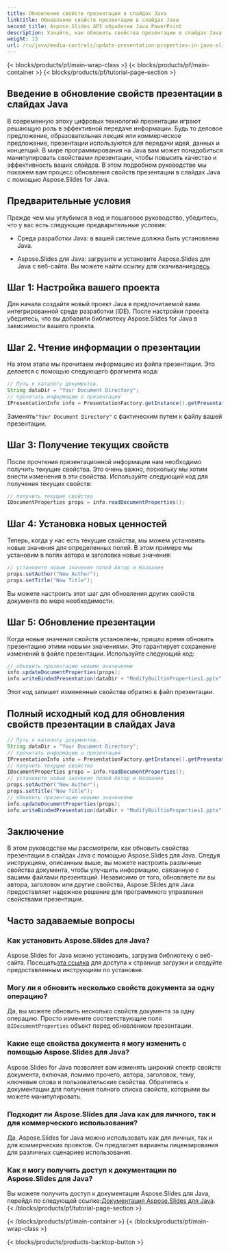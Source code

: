 ```yaml
---
title: Обновление свойств презентации в слайдах Java
linktitle: Обновление свойств презентации в слайдах Java
second_title: Aspose.Slides API обработки Java PowerPoint
description: Узнайте, как обновить свойства презентации в слайдах Java с помощью Aspose.Slides для Java. Настройте автора, название и другие параметры для создания эффектных презентаций.
weight: 13
url: /ru/java/media-controls/update-presentation-properties-in-java-slides/
---
```


{< blocks/products/pf/main-wrap-class >}
{< blocks/products/pf/main-container >}
{< blocks/products/pf/tutorial-page-section >}


## Введение в обновление свойств презентации в слайдах Java

В современную эпоху цифровых технологий презентации играют решающую роль в эффективной передаче информации. Будь то деловое предложение, образовательная лекция или коммерческое предложение, презентации используются для передачи идей, данных и концепций. В мире программирования на Java вам может понадобиться манипулировать свойствами презентации, чтобы повысить качество и эффективность ваших слайдов. В этом подробном руководстве мы покажем вам процесс обновления свойств презентации в слайдах Java с помощью Aspose.Slides for Java.

## Предварительные условия

Прежде чем мы углубимся в код и пошаговое руководство, убедитесь, что у вас есть следующие предварительные условия:

- Среда разработки Java: в вашей системе должна быть установлена Java.

-  Aspose.Slides для Java: загрузите и установите Aspose.Slides для Java с веб-сайта. Вы можете найти ссылку для скачивания[здесь](https://releases.aspose.com/slides/java/).

## Шаг 1: Настройка вашего проекта

Для начала создайте новый проект Java в предпочитаемой вами интегрированной среде разработки (IDE). После настройки проекта убедитесь, что вы добавили библиотеку Aspose.Slides for Java в зависимости вашего проекта.

## Шаг 2. Чтение информации о презентации

На этом этапе мы прочитаем информацию из файла презентации. Это делается с помощью следующего фрагмента кода:

```java
// Путь к каталогу документов.
String dataDir = "Your Document Directory";
// прочитать информацию о презентации
IPresentationInfo info = PresentationFactory.getInstance().getPresentationInfo(dataDir + "ModifyBuiltinProperties1.pptx");
```

 Заменять`"Your Document Directory"` с фактическим путем к файлу вашей презентации.

## Шаг 3: Получение текущих свойств

После прочтения презентационной информации нам необходимо получить текущие свойства. Это очень важно, поскольку мы хотим внести изменения в эти свойства. Используйте следующий код для получения текущих свойств:

```java
// получить текущие свойства
IDocumentProperties props = info.readDocumentProperties();
```

## Шаг 4: Установка новых ценностей

Теперь, когда у нас есть текущие свойства, мы можем установить новые значения для определенных полей. В этом примере мы установим в полях автора и заголовка новые значения:

```java
// установите новые значения полей Автор и Название
props.setAuthor("New Author");
props.setTitle("New Title");
```

Вы можете настроить этот шаг для обновления других свойств документа по мере необходимости.

## Шаг 5: Обновление презентации

Когда новые значения свойств установлены, пришло время обновить презентацию этими новыми значениями. Это гарантирует сохранение изменений в файле презентации. Используйте следующий код:

```java
// обновить презентацию новыми значениями
info.updateDocumentProperties(props);
info.writeBindedPresentation(dataDir + "ModifyBuiltinProperties1.pptx");
```

Этот код запишет измененные свойства обратно в файл презентации.

## Полный исходный код для обновления свойств презентации в слайдах Java

```java
// Путь к каталогу документов.
String dataDir = "Your Document Directory";
// прочитать информацию о презентации
IPresentationInfo info = PresentationFactory.getInstance().getPresentationInfo(dataDir + "ModifyBuiltinProperties1.pptx");
// получить текущие свойства
IDocumentProperties props = info.readDocumentProperties();
// установите новые значения полей Автор и Название
props.setAuthor("New Author");
props.setTitle("New Title");
// обновить презентацию новыми значениями
info.updateDocumentProperties(props);
info.writeBindedPresentation(dataDir + "ModifyBuiltinProperties1.pptx");
```

## Заключение

В этом руководстве мы рассмотрели, как обновить свойства презентации в слайдах Java с помощью Aspose.Slides для Java. Следуя инструкциям, описанным выше, вы можете настроить различные свойства документа, чтобы улучшить информацию, связанную с вашими файлами презентаций. Независимо от того, обновляете ли вы автора, заголовок или другие свойства, Aspose.Slides для Java предоставляет надежное решение для программного управления свойствами презентации.

## Часто задаваемые вопросы

### Как установить Aspose.Slides для Java?

Aspose.Slides for Java можно установить, загрузив библиотеку с веб-сайта. Посещать[эта ссылка](https://releases.aspose.com/slides/java/) для доступа к странице загрузки и следуйте предоставленным инструкциям по установке.

### Могу ли я обновить несколько свойств документа за одну операцию?

 Да, вы можете обновить несколько свойств документа за одну операцию. Просто измените соответствующие поля в`IDocumentProperties` объект перед обновлением презентации.

### Какие еще свойства документа я могу изменить с помощью Aspose.Slides для Java?

Aspose.Slides for Java позволяет вам изменять широкий спектр свойств документа, включая, помимо прочего, автора, заголовок, тему, ключевые слова и пользовательские свойства. Обратитесь к документации для получения полного списка свойств, которыми вы можете манипулировать.

### Подходит ли Aspose.Slides для Java как для личного, так и для коммерческого использования?

Да, Aspose.Slides for Java можно использовать как для личных, так и для коммерческих проектов. Он предлагает варианты лицензирования для различных сценариев использования.

### Как я могу получить доступ к документации по Aspose.Slides для Java?

 Вы можете получить доступ к документации Aspose.Slides для Java, перейдя по следующей ссылке:[Документация Aspose.Slides для Java](https://reference.aspose.com/slides/java/).
{< /blocks/products/pf/tutorial-page-section >}

{< /blocks/products/pf/main-container >}
{< /blocks/products/pf/main-wrap-class >}

{< blocks/products/products-backtop-button >}
